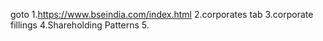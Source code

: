 goto 
1.https://www.bseindia.com/index.html
2.corporates tab
3.corporate fillings
4.Shareholding Patterns
5.